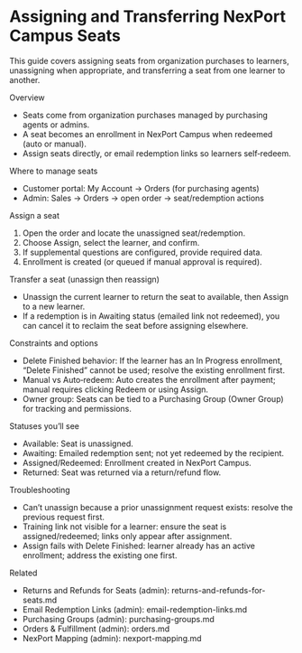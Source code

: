 # Assigning and Transferring NexPort Campus Seats

This guide covers assigning seats from organization purchases to learners, unassigning when appropriate, and transferring a seat from one learner to another.

Overview
- Seats come from organization purchases managed by purchasing agents or admins.
- A seat becomes an enrollment in NexPort Campus when redeemed (auto or manual).
- Assign seats directly, or email redemption links so learners self‑redeem.

Where to manage seats
- Customer portal: My Account → Orders (for purchasing agents)
- Admin: Sales → Orders → open order → seat/redemption actions

Assign a seat
1) Open the order and locate the unassigned seat/redemption.
2) Choose Assign, select the learner, and confirm.
3) If supplemental questions are configured, provide required data.
4) Enrollment is created (or queued if manual approval is required).

Transfer a seat (unassign then reassign)
- Unassign the current learner to return the seat to available, then Assign to a new learner.
- If a redemption is in Awaiting status (emailed link not redeemed), you can cancel it to reclaim the seat before assigning elsewhere.

Constraints and options
- Delete Finished behavior: If the learner has an In Progress enrollment, “Delete Finished” cannot be used; resolve the existing enrollment first.
- Manual vs Auto‑redeem: Auto creates the enrollment after payment; manual requires clicking Redeem or using Assign.
- Owner group: Seats can be tied to a Purchasing Group (Owner Group) for tracking and permissions.

Statuses you’ll see
- Available: Seat is unassigned.
- Awaiting: Emailed redemption sent; not yet redeemed by the recipient.
- Assigned/Redeemed: Enrollment created in NexPort Campus.
- Returned: Seat was returned via a return/refund flow.

Troubleshooting
- Can’t unassign because a prior unassignment request exists: resolve the previous request first.
- Training link not visible for a learner: ensure the seat is assigned/redeemed; links only appear after assignment.
- Assign fails with Delete Finished: learner already has an active enrollment; address the existing one first.

Related
- Returns and Refunds for Seats (admin): returns-and-refunds-for-seats.md
- Email Redemption Links (admin): email-redemption-links.md
- Purchasing Groups (admin): purchasing-groups.md
- Orders & Fulfillment (admin): orders.md
- NexPort Mapping (admin): nexport-mapping.md
